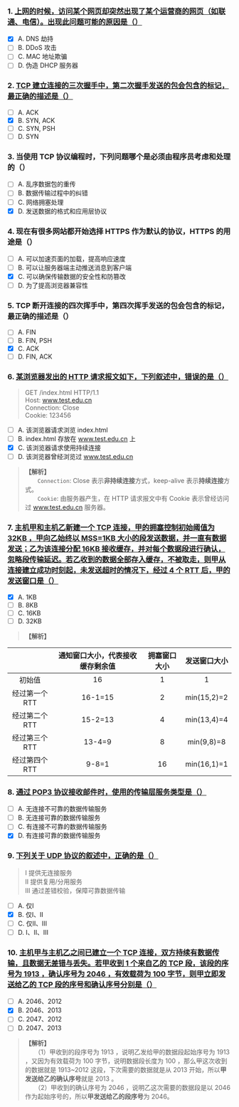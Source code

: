### 1. [上网的时候，访问某个网页却突然出现了某个运营商的网页（如联通、电信）。出现此问题可能的原因是（）](https://www.nowcoder.com/questionTerminal/d4a55ebb1348480ca3c90879702c3aaa)
- [x] A. DNS 劫持
- [ ] B. DDoS 攻击
- [ ] C. MAC 地址欺骗
- [ ] D. 伪造 DHCP 服务器

### 2. [TCP 建立连接的三次握手中，第二次握手发送的包会包含的标记，最正确的描述是（）](https://www.nowcoder.com/questionTerminal/8eafa64d32984ae383dc127326ff2a66)
- [ ] A. ACK
- [x] B. SYN, ACK
- [ ] C. SYN, PSH
- [ ] D. SYN

### 3. 当使用 TCP 协议编程时，下列问题哪个是必须由程序员考虑和处理的（）
- [ ] A. 乱序数据包的重传
- [ ] B. 数据传输过程中的纠错
- [ ] C. 网络拥塞处理
- [x] D. 发送数据的格式和应用层协议

### 4. 现在有很多网站都开始选择 HTTPS 作为默认的协议，HTTPS 的用途是（）
- [ ] A. 可以加速页面的加载，提高响应速度
- [ ] B. 可以让服务器端主动推送消息到客户端
- [x] C. 可以确保传输数据的安全性和防篡改
- [ ] D. 为了提高浏览器兼容性

### 5. TCP 断开连接的四次挥手中，第四次挥手发送的包会包含的标记，最正确的描述是（）
- [ ] A. FIN
- [ ] B. FIN, PSH
- [x] C. ACK
- [ ] D. FIN, ACK

### 6. [某浏览器发出的 HTTP 请求报文如下，下列叙述中，错误的是（）](https://www.nowcoder.com/questionTerminal/871cb0951b3b4356a3420630d4057780)
> GET /index.html HTTP/1.1<br>
> Host: www.test.edu.cn<br>
> Connection: Close<br>
> Cookie: 123456<br>
- [ ] A. 该浏览器请求浏览 index.html
- [ ] B. index.html 存放在 www.test.edu.cn 上
- [x] C. 该浏览器请求使用持续连接
- [ ] D. 该浏览器曾经浏览过 www.test.edu.cn

> **【解析】**<br>
> 　　`Connection`: Close 表示**非持续连接**方式，keep-alive 表示**持续连接**方式。<br>
> 　　`Cookie`: 由服务器产生，在 HTTP 请求报文中有 Cookie 表示曾经访问过 www.test.edu.cn 服务器。<br>

### 7. [主机甲和主机乙新建一个 TCP 连接，甲的拥塞控制初始阈值为 32KB ，甲向乙始终以 MSS=1KB 大小的段发送数据，并一直有数据发送；乙为该连接分配 16KB 接收缓存，并对每个数据段进行确认，忽略段传输延迟。若乙收到的数据全部存入缓存，不被取走，则甲从连接建立成功时刻起，未发送超时的情况下，经过 4 个 RTT 后，甲的发送窗口是（）](https://www.nowcoder.com/questionTerminal/3241441c88f04ab58585a187716055d3)
- [x] A. 1KB
- [ ] B. 8KB
- [ ] C. 16KB
- [ ] D. 32KB

> **【解析】**

| | 通知窗口大小，代表接收缓存剩余值 | 拥塞窗口大小| 发送窗口大小 |
|:--:|:--:|:--:|:--:|
| 初始值 | 16 | 1 | 1 |
| 经过第一个RTT | 16-1=15 | 2 | min(15,2)=2 |
| 经过第二个RTT | 15-2=13 | 4 | min(13,4)=4 |
| 经过第三个RTT | 13-4=9 | 8 | min(9,8)=8 |
| 经过第四个RTT | 9-8=1 | 16 | min(16,1)=1 |

### 8. [通过 POP3 协议接收邮件时，使用的传输层服务类型是（）](https://www.nowcoder.com/questionTerminal/26625c7d394441438621b77619c18f1e)
- [ ] A. 无连接不可靠的数据传输服务
- [ ] B. 无连接可靠的数据传输服务
- [ ] C. 有连接不可靠的数据传输服务
- [x] D. 有连接可靠的数据传输服务

### 9. [下列关于 UDP 协议的叙述中，正确的是（）](https://www.nowcoder.com/questionTerminal/443cfef7c2504b6db5804732ebaad650)
> Ⅰ 提供无连接服务<br>
> Ⅱ 提供复用/分用服务<br>
> Ⅲ 通过差错校验，保障可靠数据传输<br>
- [ ] A. 仅Ⅰ
- [x] B. 仅Ⅰ、Ⅱ
- [ ] C. 仅Ⅱ、Ⅲ
- [ ] D. Ⅰ、Ⅱ、Ⅲ

### 10. [主机甲与主机乙之间已建立一个 TCP 连接，双方持续有数据传输，且数据无差错与丢失。若甲收到 1 个来自乙的 TCP 段，该段的序号为 1913 ，确认序号为 2046 ，有效载荷为 100 字节，则甲立即发送给乙的 TCP 段的序号和确认序号分别是（）](https://www.nowcoder.com/questionTerminal/d451cb19634640128363c24a432e47e2)
- [ ] A. 2046、2012
- [x] B. 2046、2013
- [ ] C. 2047、2012
- [ ] D. 2047、2013

> **【解析】**<br>
> 　　（1）甲收到的段序号为 1913 ，说明乙发给甲的数据段起始序号为 1913 ，又因为有效载荷为 100 字节，说明数据段长度为 100 ，那么甲这次收到的数据就是 1913~2012 这段，下次需要的数据就是从 2013 开始，所以**甲发送给乙的确认序号**就是 2013 。<br>
> 　　（2）甲收到的确认序号为 2046 ，说明乙这次需要的数据段是以 2046 作为起始序号的，所以**甲发送给乙的段序号**为 2046。<br>
